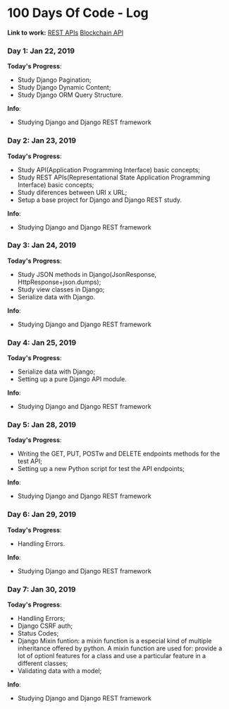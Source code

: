 # 100 Days Of Code - Log

**Link to work:**
[REST APIs](https://github.com/silva-matheus/blockchain)
[Blockchain API](https://github.com/silva-matheus/blockchain)

### Day 1: Jan 22, 2019

**Today's Progress**:
- Study Django Pagination;
- Study Django Dynamic Content;
- Study Django ORM Query Structure.

**Info**:
- Studying Django and Django REST framework

### Day 2: Jan 23, 2019

**Today's Progress**:
- Study API(Application Programming Interface) basic concepts;
- Study REST APIs(Representational State Application Programming Interface) basic concepts;
- Study diferences between URI x URL;
- Setup a base project for Django and Django REST study.

**Info**:
- Studying Django and Django REST framework

### Day 3: Jan 24, 2019

**Today's Progress**:
- Study JSON methods in Django(JsonResponse, HttpResponse+json.dumps);
- Study view classes in Django;
- Serialize data with Django.


**Info**:
- Studying Django and Django REST framework


### Day 4: Jan 25, 2019

**Today's Progress**:
- Serialize data with Django;
- Setting up a pure Django API module.


**Info**:
- Studying Django and Django REST framework

### Day 5: Jan 28, 2019

**Today's Progress**:
- Writing the GET, PUT, POSTw and DELETE endpoints methods for the test API;
- Setting up a new Python script for test the API endpoints;


**Info**:
- Studying Django and Django REST framework


### Day 6: Jan 29, 2019

**Today's Progress**:
- Handling Errors.

**Info**:
- Studying Django and Django REST framework


### Day 7: Jan 30, 2019

**Today's Progress**:
- Handling Errors;
- Django CSRF auth;
- Status Codes;
- Django Mixin funtion: a mixin function is a especial kind of multiple inheritance offered by python. A mixin function are used for: provide a lot of optionl features for a class and use a particular feature in a different classes;
- Validating data with a model;

**Info**:
- Studying Django and Django REST framework
